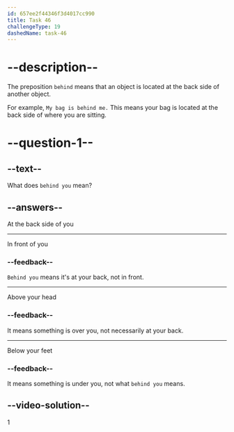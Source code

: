 ```yaml
---
id: 657ee2f44346f3d4017cc990
title: Task 46
challengeType: 19
dashedName: task-46
---
```


# --description--

The preposition `behind` means that an object is located at the back side of another object.

For example, `My bag is behind me.` This means your bag is located at the back side of where you are sitting.

# --question-1--

## --text--

What does `behind you` mean?

## --answers--

At the back side of you

---

In front of you

### --feedback--

`Behind you` means it's at your back, not in front.

---

Above your head

### --feedback--

It means something is over you, not necessarily at your back.

---

Below your feet

### --feedback--

It means something is under you, not what `behind you` means.

## --video-solution--

1
